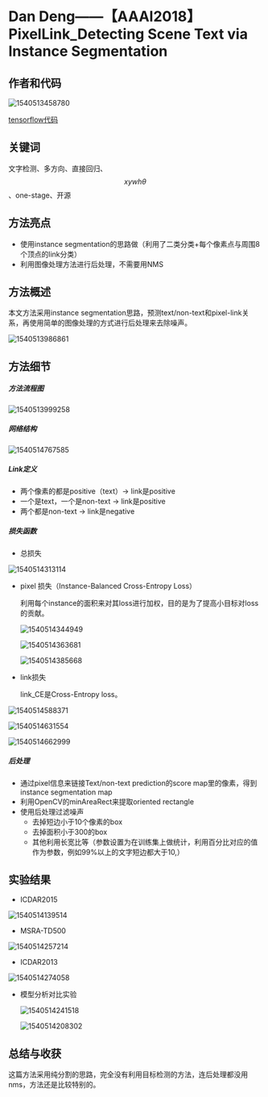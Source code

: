 # Dan Deng——【AAAI2018】PixelLink_Detecting Scene Text via Instance Segmentation

## 作者和代码    

![1540513458780](Dan_Deng_AAAI2018_PixelLink_Detecting_Scene_Text_via_Instance_Segmentation.assets/1540513458780.png)

[tensorflow代码](https://github.com/ZJULearning/pixel_link)

## 关键词

文字检测、多方向、直接回归、$$xywh\theta$$、one-stage、开源

## 方法亮点

- 使用instance segmentation的思路做（利用了二类分类+每个像素点与周围8个顶点的link分类）
- 利用图像处理方法进行后处理，不需要用NMS

## 方法概述

本文方法采用instance segmentation思路，预测text/non-text和pixel-link关系，再使用简单的图像处理的方式进行后处理来去除噪声。

![1540513986861](Dan_Deng_AAAI2018_PixelLink_Detecting_Scene_Text_via_Instance_Segmentation.assets/1540513986861.png)

## 方法细节

##### 方法流程图

![1540513999258](Dan_Deng_AAAI2018_PixelLink_Detecting_Scene_Text_via_Instance_Segmentation.assets/1540513999258.png)

##### 网络结构

![1540514767585](Dan_Deng_AAAI2018_PixelLink_Detecting_Scene_Text_via_Instance_Segmentation.assets/1540514767585.png)

##### Link定义

+ 两个像素的都是positive（text）-> link是positive
+ 一个是text，一个是non-text -> link是positive
+ 两个都是non-text -> link是negative

##### 损失函数

+ 总损失

![1540514313114](Dan_Deng_AAAI2018_PixelLink_Detecting_Scene_Text_via_Instance_Segmentation.assets/1540514313114.png)

+ pixel 损失（Instance-Balanced Cross-Entropy Loss）

  利用每个instance的面积来对其loss进行加权，目的是为了提高小目标对loss的贡献。

  ![1540514344949](Dan_Deng_AAAI2018_PixelLink_Detecting_Scene_Text_via_Instance_Segmentation.assets/1540514344949.png)

  ![1540514363681](Dan_Deng_AAAI2018_PixelLink_Detecting_Scene_Text_via_Instance_Segmentation.assets/1540514363681.png)

  ![1540514385668](Dan_Deng_AAAI2018_PixelLink_Detecting_Scene_Text_via_Instance_Segmentation.assets/1540514385668.png)

+ link损失

  link_CE是Cross-Entropy loss。

![1540514588371](Dan_Deng_AAAI2018_PixelLink_Detecting_Scene_Text_via_Instance_Segmentation.assets/1540514588371.png)

![1540514631554](Dan_Deng_AAAI2018_PixelLink_Detecting_Scene_Text_via_Instance_Segmentation.assets/1540514631554.png)

![1540514662999](Dan_Deng_AAAI2018_PixelLink_Detecting_Scene_Text_via_Instance_Segmentation.assets/1540514662999.png)

##### 后处理

+ 通过pixel信息来链接Text/non-text prediction的score map里的像素，得到instance segmentation map
+ 利用OpenCV的minAreaRect来提取oriented rectangle
+ 使用后处理过滤噪声
  + 去掉短边小于10个像素的box
  + 去掉面积小于300的box
  + 其他利用长宽比等（参数设置为在训练集上做统计，利用百分比对应的值作为参数，例如99%以上的文字短边都大于10,）

## 实验结果

- ICDAR2015

![1540514139514](Dan_Deng_AAAI2018_PixelLink_Detecting_Scene_Text_via_Instance_Segmentation.assets/1540514139514.png)

- MSRA-TD500

![1540514257214](Dan_Deng_AAAI2018_PixelLink_Detecting_Scene_Text_via_Instance_Segmentation.assets/1540514257214.png)

- ICDAR2013

![1540514274058](Dan_Deng_AAAI2018_PixelLink_Detecting_Scene_Text_via_Instance_Segmentation.assets/1540514274058.png)

- 模型分析对比实验

  ![1540514241518](Dan_Deng_AAAI2018_PixelLink_Detecting_Scene_Text_via_Instance_Segmentation.assets/1540514241518.png)

  ![1540514208302](Dan_Deng_AAAI2018_PixelLink_Detecting_Scene_Text_via_Instance_Segmentation.assets/1540514208302.png)

## 总结与收获

这篇方法采用纯分割的思路，完全没有利用目标检测的方法，连后处理都没用nms，方法还是比较特别的。







